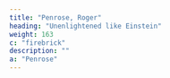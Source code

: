 ```yaml
---
title: "Penrose, Roger"
heading: "Unenlightened like Einstein"
weight: 163
c: "firebrick"
description: ""
a: "Penrose"
---
```


